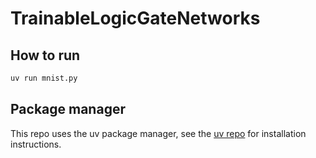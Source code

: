 # TrainableLogicGateNetworks

## How to run

```bash
uv run mnist.py
```

## Package manager

This repo uses the uv package manager, see the [uv repo](https://github.com/astral-sh/uv/) for installation instructions.